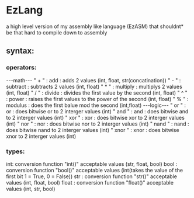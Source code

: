 # EzLang
a high level version of my assembly like language (EzASM) that shouldnt* be that hard to compile down to assembly
## syntax:
### operators:
---math---
" + " : add      : adds 2 values (int, float, str(concatination))
" - " : subtract : subtracts 2 values (int, float)
" * " : multiply : multiplys 2 values (int, float)
" / " : divide   : divides the first value by the second (int, float)
" ^ " : power    : raises the first values to the power of the second (int, float)
" % " : modulus  : does the first balue mod the second (int,float)
---logic---
" or "   : or   : does bitwise or to 2 interger values (int)
" and "  : and  : does bitwise and to 2 interger values (int) 
" xor "  : xor  : does bitwise xor to 2 interger values (int)
" nor "  : nor  : does bitwise nor to 2 interger values (int)
" nand " : nand : does bitwise nand to 2 interger values (int)
" xnor " : xnor : does bitwise xnor to 2 interger values (int)
### types:
int: 
conversion function "int()" acceptable values (str, float, bool)
bool  :
conversion function "bool()" acceptable values (int(takes the value of the first bit 1 = True, 0 = False)) 
str   :
conversion function "str()" acceptable values (int, float, bool)
float :
conversion function "float()" acceptable values (int, str, bool)

